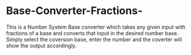 # Base-Converter-Fractions-

This is a Number System Base converter which takes any given input with fractions of a base and converts that input in the desired number base. Simply select the coversion base, enter the number and the coverter will show the output accordingly.

